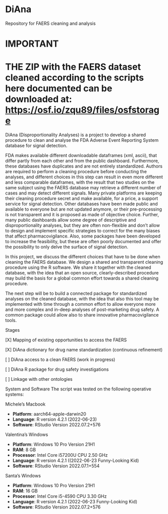 # DiAna
Repository for FAERS cleaning and analysis

# IMPORTANT
# THE ZIP with the FAERS dataset cleaned according to the scripts here documented can be downloaded at: https://osf.io/zqu89/files/osfstorage


DiAna (Disproportionality Analyses) is a project to develop a shared procedure to clean and analyse the FDA Adverse Event Reporting System database for signal detection.

FDA makes available different downloadable dataframes (xml, ascii), that differ partly from each other and from the public dashboard. Furthermore, these databases have duplicates and are not entirely standardized. Authors are required to perform a cleaning procedure before conducting the analyses, and different choices in this step can result in even more different and less comparable dataframes, with the result that two studies on the same subject using the FAERS database may retrieve a different number of cases and may detect different signals. Many private platforms are keeping their cleaning procedure secret and make available, for a price, a support service for signal detection. Other databases have been made public and available to everyone but are not updated anymore, or their pre-processing is not transparent and it is proposed as made of objective choice. Further, many public dashboards allow some degree of descriptive and disproportionality analyses, but they are often non-flexible and don’t allow to design and implement specific strategies to correct for the many biases that affect pharmacovigilance. Also, some packages have been developed to increase the feasibility, but these are often poorly documented and offer the possibility to only delve the surface of signal detection.

In this project, we discuss the different choices that have to be done when cleaning the FAERS database. We design a shared and transparent cleaning procedure using the R software. We share it together with the cleaned database, with the idea that an open source, clearly-described procedure may build the basis for a global common effort towards a shared cleaning procedure.

The next step will be to build a connected package for standardized analyses on the cleaned database, with the idea that also this tool may be implemented with time through a common effort to allow everyone more and more complex and in-deep analyses of post-marketing drug safety. A common package could allow also to share innovative pharmacovigilance tools.


Stages

[X] Mapping of existing opportunities to access the FAERS

[X] DiAna dictionary for drug name standardization (continuous refinement)

[ ] DiAna access to a clean FAERS (work in progress)

[ ] DiAna R package for drug safety investigations

[ ] Linkage with other ontologies


System and Software
The script was tested on the following operative systems:

Michele’s Macbook

- **Platform**: aarch64-apple-darwin20
- **Language**: R version 4.2.1 (2022-06-23)
- **Software**: RStudio Version 2022.07.2+576

Valentina’s Windows

- **Platform**: Windows 10 Pro Version 21H1
- **RAM**: 8 GB
- **Processor**: Intel Core i57200U CPU 2.50 GHz
- **Language**: R version 4.2.1 ((2022-06-23 Funny-Looking Kid)
- **Software**: RStudio Version 2022.07.1+554

Santa’s Windows

- **Platform**: Windows 10 Pro Version 21H1
- **RAM**: 16 GB
- **Processor**: Intel Core i5-4590 CPU 3.30 GHz
- **Language**: R version 4.2.1 (2022-06-23 Funny-Looking Kid)
- **Software**: RStudio Version 2022.07.2+576

